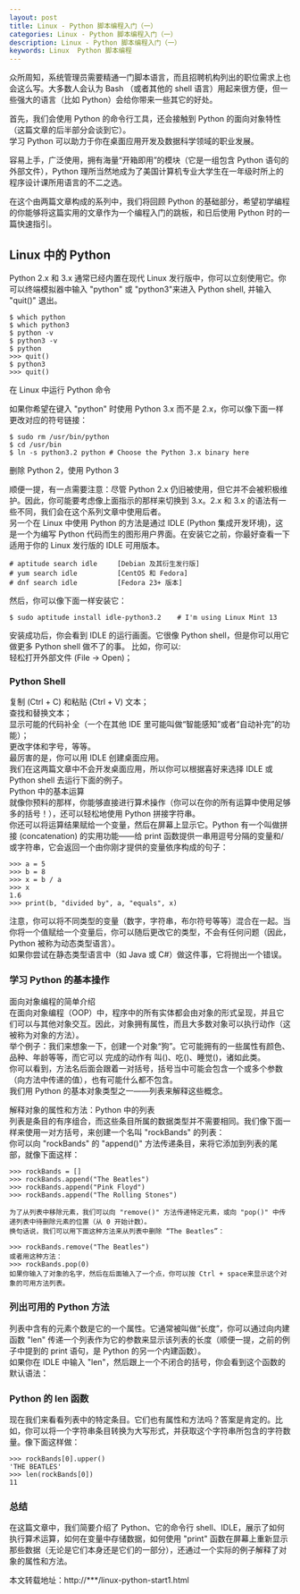 ```yaml
---
layout: post
title: Linux - Python 脚本编程入门（一）
categories: Linux - Python 脚本编程入门（一）
description: Linux - Python 脚本编程入门（一）
keywords: Linux  Python 脚本编程
---
```



众所周知，系统管理员需要精通一门脚本语言，而且招聘机构列出的职位需求上也会这么写。大多数人会认为 Bash （或者其他的 shell 语言）用起来很方便，但一些强大的语言（比如 Python）会给你带来一些其它的好处。

首先，我们会使用 Python 的命令行工具，还会接触到 Python 的面向对象特性（这篇文章的后半部分会谈到它）。  
学习 Python 可以助力于你在桌面应用开发及数据科学领域的职业发展。  

容易上手，广泛使用，拥有海量“开箱即用”的模块（它是一组包含 Python 语句的外部文件），Python 理所当然地成为了美国计算机专业大学生在一年级时所上的程序设计课所用语言的不二之选。

在这个由两篇文章构成的系列中，我们将回顾 Python 的基础部分，希望初学编程的你能够将这篇实用的文章作为一个编程入门的跳板，和日后使用 Python 时的一篇快速指引。

## Linux 中的 Python
Python 2.x 和 3.x 通常已经内置在现代 Linux 发行版中，你可以立刻使用它。你可以终端模拟器中输入 "python" 或 "python3"来进入 Python shell, 并输入 "quit()" 退出。
```
$ which python
$ which python3
$ python -v
$ python3 -v
$ python
>>> quit()
$ python3
>>> quit()
```

在 Linux 中运行 Python 命令

如果你希望在键入 "python" 时使用 Python 3.x 而不是 2.x，你可以像下面一样更改对应的符号链接：
```
$ sudo rm /usr/bin/python
$ cd /usr/bin
$ ln -s python3.2 python # Choose the Python 3.x binary here
```

删除 Python 2，使用 Python 3

顺便一提，有一点需要注意：尽管 Python 2.x 仍旧被使用，但它并不会被积极维护。因此，你可能要考虑像上面指示的那样来切换到 3.x。2.x 和 3.x 的语法有一些不同，我们会在这个系列文章中使用后者。  
另一个在 Linux 中使用 Python 的方法是通过 IDLE (Python 集成开发环境)，这是一个为编写 Python 代码而生的图形用户界面。在安装它之前，你最好查看一下适用于你的 Linux 发行版的 IDLE 可用版本。  
```
# aptitude search idle     [Debian 及其衍生发行版]
# yum search idle          [CentOS 和 Fedora]
# dnf search idle          [Fedora 23+ 版本]
```
然后，你可以像下面一样安装它：
```
$ sudo aptitude install idle-python3.2    # I'm using Linux Mint 13
```
安装成功后，你会看到 IDLE 的运行画面。它很像 Python shell，但是你可以用它做更多 Python shell 做不了的事。
比如，你可以:  
轻松打开外部文件 (File → Open)；

### Python Shell
复制 (Ctrl + C) 和粘贴 (Ctrl + V) 文本；  
查找和替换文本；  
显示可能的代码补全（一个在其他 IDE 里可能叫做“智能感知”或者“自动补完”的功能）；  
更改字体和字号，等等。  
最厉害的是，你可以用 IDLE 创建桌面应用。  
我们在这两篇文章中不会开发桌面应用，所以你可以根据喜好来选择 IDLE 或 Python shell 去运行下面的例子。  
Python 中的基本运算  
就像你预料的那样，你能够直接进行算术操作（你可以在你的所有运算中使用足够多的括号！），还可以轻松地使用 Python 拼接字符串。  
你还可以将运算结果赋给一个变量，然后在屏幕上显示它。Python 有一个叫做拼接 (concatenation) 的实用功能——给 print 函数提供一串用逗号分隔的变量和/或字符串，它会返回一个由你刚才提供的变量依序构成的句子：  
```
>>> a = 5
>>> b = 8
>>> x = b / a
>>> x
1.6
>>> print(b, "divided by", a, "equals", x)
```
注意，你可以将不同类型的变量（数字，字符串，布尔符号等等）混合在一起。当你将一个值赋给一个变量后，你可以随后更改它的类型，不会有任何问题（因此，Python 被称为动态类型语言）。  
如果你尝试在静态类型语言中（如 Java 或 C#）做这件事，它将抛出一个错误。  


### 学习 Python 的基本操作

面向对象编程的简单介绍  
在面向对象编程（OOP）中，程序中的所有实体都会由对象的形式呈现，并且它们可以与其他对象交互。因此，对象拥有属性，而且大多数对象可以执行动作（这被称为对象的方法）。  
举个例子：我们来想象一下，创建一个对象“狗”。它可能拥有的一些属性有颜色、品种、年龄等等，而它可以 完成的动作有 叫()、吃()、睡觉()，诸如此类。  
你可以看到，方法名后面会跟着一对括号，括号当中可能会包含一个或多个参数（向方法中传递的值），也有可能什么都不包含。  
我们用 Python 的基本对象类型之一——列表来解释这些概念。  

解释对象的属性和方法：Python 中的列表  
列表是条目的有序组合，而这些条目所属的数据类型并不需要相同。我们像下面一样来使用一对方括号，来创建一个名叫 "rockBands" 的列表：  
你可以向 "rockBands" 的 "append()" 方法传递条目，来将它添加到列表的尾部，就像下面这样：

```
>>> rockBands = []
>>> rockBands.append("The Beatles")
>>> rockBands.append("Pink Floyd")
>>> rockBands.append("The Rolling Stones")

为了从列表中移除元素，我们可以向 "remove()" 方法传递特定元素，或向 "pop()" 中传递列表中待删除元素的位置（从 0 开始计数）。
换句话说，我们可以用下面这种方法来从列表中删除 “The Beatles”：

>>> rockBands.remove("The Beatles")
或者用这种方法：
>>> rockBands.pop(0)
如果你输入了对象的名字，然后在后面输入了一个点，你可以按 Ctrl + space来显示这个对象的可用方法列表。
```

### 列出可用的 Python 方法

列表中含有的元素个数是它的一个属性。它通常被叫做“长度”，你可以通过向内建函数 "len" 传递一个列表作为它的参数来显示该列表的长度（顺便一提，之前的例子中提到的 print 语句，是 Python 的另一个内建函数）。  
如果你在 IDLE 中输入 "len"，然后跟上一个不闭合的括号，你会看到这个函数的默认语法：  


### Python 的 len 函数

现在我们来看看列表中的特定条目。它们也有属性和方法吗？答案是肯定的。比如，你可以将一个字符串条目转换为大写形式，并获取这个字符串所包含的字符数量。像下面这样做：
```
>>> rockBands[0].upper()
'THE BEATLES'
>>> len(rockBands[0])
11
```
### 总结
在这篇文章中，我们简要介绍了 Python、它的命令行 shell、IDLE，展示了如何执行算术运算，如何在变量中存储数据，如何使用 "print" 函数在屏幕上重新显示那些数据（无论是它们本身还是它们的一部分），还通过一个实际的例子解释了对象的属性和方法。

本文转载地址：http://***/linux-python-start1.html

